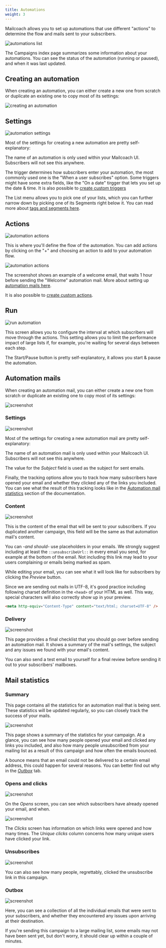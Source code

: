 ```yaml
---
title: Automations
weight: 3
---
```


Mailcoach allows you to set up automations that use different "actions" to determine the flow and mails sent to your subscribers.

![automations list](/docs/laravel-mailcoach/v4/images/automations/index.png)

The Campaigns index page summarizes some information about your automations. You can see the status of the automation (running or paused), and when it was last updated.

## Creating an automation

When creating an automation, you can either create a new one from scratch or duplicate an existing one to copy most of its settings:

![creating an automation](/docs/laravel-mailcoach/v4/images/automations/create.png)

## Settings

![automation settings](/docs/laravel-mailcoach/v4/images/automations/settings.png)

Most of the settings for creating a new automation are pretty self-explanatory:

The name of an automation is only used within your Mailcoach UI. Subscribers will not see this anywhere.

The trigger determines how subscribers enter your automation, the most commonly used one is the "When a user subscribes" option. Some triggers might have some extra fields, like the "On a date" tirgger that lets you set up the date & time. It is also possible to [create custom triggers](/docs/laravel-mailcoach/v4/automations/creating-custom-triggers)

The List menu allows you to pick one of your lists, which you can further narrow down by picking one of its Segments right below it. You can read more about [tags and segments here](/docs/laravel-mailcoach/v4/using-mailcoach/audience#tags-and-segments).

## Actions

![automation actions](/docs/laravel-mailcoach/v4/images/automations/actions.png)

This is where you'll define the flow of the automation. You can add actions by clicking on the "+" and choosing an action to add to your automation flow.

![automation actions](/docs/laravel-mailcoach/v4/images/automations/add-action.png)

The screenshot shows an example of a welcome email, that waits 1 hour before sending the "Welcome" automation mail. More about setting up [automation mails here](/docs/laravel-mailcoach/v4/using-mailcoach#automation-mails).

It is also possible to [create custom actions](/docs/laravel-mailcoach/v4/automations/creating-custom-actions).

## Run

![run automation](/docs/laravel-mailcoach/v4/images/automations/run.png)

This screen allows you to configure the interval at which subscribers will move through the actions. This setting allows you to limit the performance impact of large lists if, for example, you're waiting for several days between each step.

The Start/Pause button is pretty self-explanatory, it allows you start & pause the automation.

## Automation mails

When creating an automation mail, you can either create a new one from scratch or duplicate an existing one to copy most of its settings:

![screenshot](/docs/laravel-mailcoach/v4/images/automations/creating-an-automation-mail-index.png)

### Settings

![screenshot](/docs/laravel-mailcoach/v4/images/automations/creating-an-automation-mail-settings.png)

Most of the settings for creating a new automation mail are pretty self-explanatory:

The name of an automation mail is only used within your Mailcoach UI. Subscribers will not see this anywhere.

The value for the _Subject_ field is used as the subject for sent emails.

Finally, the tracking options allow you to track how many subscribers have opened your email and whether they clicked any of the links you included. You can see what the result of this tracking looks like in the [Automation mail statistics](/docs/laravel-mailcoach/v4/using-the-ui/automations#automation-mail-statistics) section of the documentation.

### Content

![screenshot](/docs/laravel-mailcoach/v4/images/automations/creating-an-automation-mail-content.png)

This is the content of the email that will be sent to your subscribers. If you duplicated another campaign, this field will be the same as that automation mail's content.

You can -_and should_- use placeholders in your emails. We strongly suggest including at least the `::unsubscribeUrl::` in every email you send, for example at the bottom of the email. Not including this link may lead to your users complaining or emails being marked as spam.

While editing your email, you can see what it will look like for subscribers by clicking the _Preview_ button.

Since we are sending out mails in UTF-8, it's good practice including following charset definition in the `<head>` of your HTML as well. This way, special characters will also correctly show up in your preview.

```HTML
<meta http-equiv="Content-Type" content="text/html; charset=UTF-8" />
```

### Delivery

![screenshot](/docs/laravel-mailcoach/v4/images/automations/creating-an-automation-mail-delivery.png)

This page provides a final checklist that you should go over before sending an automation mail. It shows a summary of the mail's settings, the subject and any issues we found with your email's content.

You can also send a test email to yourself for a final review before sending it out to your subscribers' mailboxes.

## Mail statistics

### Summary

This page contains all the statistics for an automation mail that is being sent. These statistics will be updated regularly, so you can closely track the success of your mails.

![screenshot](/docs/laravel-mailcoach/v4/images/automations/automation-mail-statistics-overview.png)

This page shows a summary of the statistics for your campaign. At a glance, you can see how many people opened your email and clicked any links you included, and also how many people unsubscribed from your mailing list as a result of this campaign and how often the emails bounced.

A bounce means that an email could not be delivered to a certain email address, this could happen for several reasons. You can better find out why in the [_Outbox_](/docs/laravel-mailcoach/v4/using-the-ui/automations#outbox) tab.

### Opens and clicks

![screenshot](/docs/laravel-mailcoach/v4/images/automations/automation-mail-statistics-opens.png)

On the _Opens_ screen, you can see which subscribers have already opened your email, and when.

![screenshot](/docs/laravel-mailcoach/v4/images/automations/automation-mail-statistics-clicks.png)

The _Clicks_ screen has information on which links were opened and how many times. The _Unique clicks_ column concerns how many unique users have clicked your link.

### Unsubscribes

![screenshot](/docs/laravel-mailcoach/v4/images/automations/automation-mail-statistics-unsubscribes.png)

You can also see how many people, regrettably, clicked the unsubscribe link in this campaign.

### Outbox

![screenshot](/docs/laravel-mailcoach/v4/images/automations/automation-mail-statistics-outbox.png)

Here, you can see a collection of all the individual emails that were sent to your subscribers, and whether they encountered any issues upon arriving at their destination.

If you're sending this campaign to a large mailing list, some emails may not have been sent yet, but don't worry, it should clear up within a couple of minutes.
